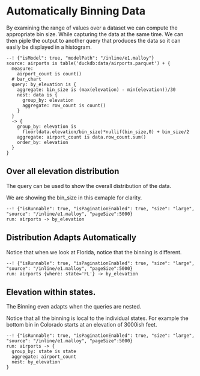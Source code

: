 # Automatically Binning Data
By examining the range of values over a dataset we can compute the appropriate bin size. While capturing the data at the same time.  We can then piple the output to another query that produces the data so it can easily be displayed in a histogram.  



```malloy
--! {"isModel": true, "modelPath": "/inline/e1.malloy"}
source: airports is table('duckdb:data/airports.parquet') + {
  measure: 
    airport_count is count()
  # bar_chart
  query: by_elevation is {
    aggregate: bin_size is (max(elevation) - min(elevation))/30
    nest: data is {
      group_by: elevation
      aggregate: row_count is count()
    }
  }
  -> {
    group_by: elevation is 
      floor(data.elevation/bin_size)*nullif(bin_size,0) + bin_size/2
    aggregate: airport_count is data.row_count.sum()
    order_by: elevation
  }
}
```
## Over all elevation distribution

The query can be used to show the overall distribution of the data.

We are showing the bin_size in this exmaple for clarity.
```malloy
--! {"isRunnable": true, "isPaginationEnabled": true, "size": "large", "source": "/inline/e1.malloy", "pageSize":5000}
run: airports -> by_elevation
```
## Distribution Adapts Automatically
Notice that when we look at Florida, notice that the binning is different.
```malloy
--! {"isRunnable": true, "isPaginationEnabled": true, "size": "large", "source": "/inline/e1.malloy", "pageSize":5000}
run: airports {where: state='FL'} -> by_elevation
```

## Elevation within states.
The Binning even adapts when the queries are nested.

Notice that all the binning is local to the individual states.  For example the bottom bin in Colorado starts at an elevation of 3000ish feet.
```malloy
--! {"isRunnable": true, "isPaginationEnabled": true, "size": "large", "source": "/inline/e1.malloy", "pageSize":5000}
run: airports -> {
  group_by: state is state
  aggregate: airport_count
  nest: by_elevation
}
```